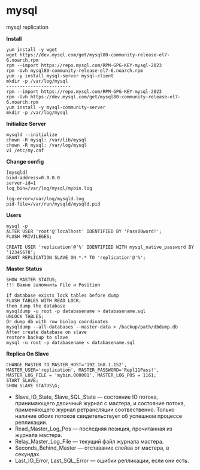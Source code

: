 # mysql
mysql replication

**Install**
```
yum install -y wget
wget https://dev.mysql.com/get/mysql80-community-release-el7-6.noarch.rpm
rpm --import https://repo.mysql.com/RPM-GPG-KEY-mysql-2023
rpm -Uvh mysql80-community-release-el7-6.noarch.rpm
yum -y install mysql-server mysql-client
mkdir -p /var/log/mysql
------------------------
rpm --import https://repo.mysql.com/RPM-GPG-KEY-mysql-2023
rpm -Uvh https://dev.mysql.com/get/mysql80-community-release-el7-6.noarch.rpm
yum install -y mysql-community-server
mkdir -p /var/log/mysql
```
**Initialize Server**
```
mysqld --initialize
chown -R mysql: /var/lib/mysql
chown -R mysql: /var/log/mysql
vi /etc/my.cnf
```
**Change config**
```
[mysqld]
bind-address=0.0.0.0
server-id=1
log_bin=/var/log/mysql/mybin.log

log-error=/var/log/mysqld.log
pid-file=/var/run/mysqld/mysqld.pid
```
**Users**
```
mysql -p
ALTER USER 'root'@'localhost' IDENTIFIED BY 'Pass00word!';
FLUSH PRIVILEGES;

CREATE USER 'replication'@'%' IDENTIFIED WITH mysql_native_password BY ‘12345678’;
GRANT REPLICATION SLAVE ON *.* TO 'replication'@'%';
```
**Master Status**
```
SHOW MASTER STATUS;
!!! Важно запомнить File и Position

If database exists lock tables before dump
FLUSH TABLES WITH READ LOCK;
then dump the database
mysqldump -u root -p databasename > databasename.sql
UNLOCK TABLES;
Or dump db with row binlog coordinates
mysqldump --all-databases --master-data > /backup/path/dbdump.db
After create database on slave
restore backup to slave
mysql -u root -p databasename < databasename.sql
```
**Replica On Slave**
```
CHANGE MASTER TO MASTER_HOST='192.168.1.152', MASTER_USER='replication', MASTER_PASSWORD='Repl11Pass!', MASTER_LOG_FILE = 'mybin.000001', MASTER_LOG_POS = 1161;
START SLAVE;
SHOW SLAVE STATUS\G;
```
- Slave_IO_State, Slave_SQL_State — состояние IO потока, принимающего двоичный журнал с мастера, и состояние потока, применяющего журнал ретрансляции соотвественно. Только наличие обоих потоков свидетельствует об успешном процессе репликации.
- Read_Master_Log_Pos — последняя позиция, прочитанная из журнала мастера.
- Relay_Master_Log_File — текущий файл журнала мастера.
- Seconds_Behind_Master — отставание слейва от мастера, в секундах.
- Last_IO_Error, Last_SQL_Error — ошибки репликации, если они есть.
